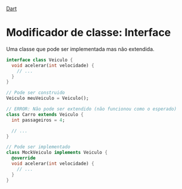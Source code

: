 [Dart](https://github.com/leofds/flutter-class/blob/master/dart/README.md)

# Modificador de classe: Interface

Uma classe que pode ser implementada mas não extendida.

```dart
interface class Veiculo {
  void acelerar(int velocidade) {
    // ...
  }
}

// Pode ser construido
Veiculo meuVeiculo = Veiculo();

// ERROR: Não pode ser extendido (não funcionou como o esperado)
class Carro extends Veiculo {
  int passageiros = 4;

  // ...
}

// Pode ser implementado
class MockVeiculo implements Veiculo {
  @override
  void acelerar(int velocidade) {
    // ...
  }
}
```
